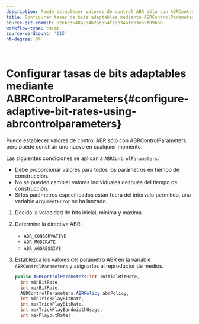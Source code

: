 ```yaml
---
description: Puede establecer valores de control ABR sólo con ABRControlParameters, pero puede construir uno nuevo en cualquier momento.
title: Configurar tasas de bits adaptables mediante ABRControlParameters
source-git-commit: 02ebc3548a254b2a6554f1ab34afbb3ea5f09bb8
workflow-type: tm+mt
source-wordcount: '115'
ht-degree: 0%

---
```


# Configurar tasas de bits adaptables mediante ABRControlParameters{#configure-adaptive-bit-rates-using-abrcontrolparameters}

Puede establecer valores de control ABR sólo con ABRControlParameters, pero puede construir uno nuevo en cualquier momento.

Las siguientes condiciones se aplican a `ABRControlParameters`:

* Debe proporcionar valores para todos los parámetros en tiempo de construcción.
* No se pueden cambiar valores individuales después del tiempo de construcción.
* Si los parámetros especificados están fuera del intervalo permitido, una variable `ArgumentError` se ha lanzado.

1. Decida la velocidad de bits inicial, mínima y máxima.
1. Determine la directiva ABR:

   * `ABR_CONSERVATIVE`
   * `ABR_MODERATE`
   * `ABR_AGGRESSIVE`

1. Establezca los valores del parámetro ABR en la variable `ABRControlParameters` y asignarlos al reproductor de medios.

   ```java
   public ABRControlParameters(int initialBitRate, 
     int minBitRate, 
     int maxBitRate, 
     ABRControlParameters.ABRPolicy abrPolicy, 
     int minTrickPlayBitRate, 
     int maxTrickPlayBitRate, 
     int maxTrickPlayBandwidthUsage, 
     int maxPlayoutRate);
   ```
